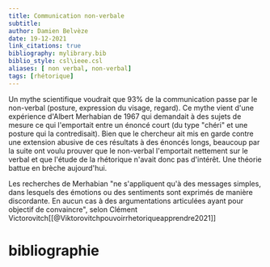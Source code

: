 ```yaml
---
title: Communication non-verbale
subtitle:
author: Damien Belvèze
date: 19-12-2021
link_citations: true
bibliography: mylibrary.bib
biblio_style: csl\ieee.csl
aliases: [ non verbal, non-verbal]
tags: [rhétorique]
---
```


Un mythe scientifique voudrait que 93% de la communication passe par le non-verbal (posture, expression du visage, regard). 
Ce mythe vient d'une expérience d'Albert Merhabian de 1967 qui demandait à des sujets de mesure ce qui l'emportait entre un énoncé court (du type "chéri" et une posture qui la contredisait). Bien que le chercheur ait mis en garde contre une extension abusive de ces résultats à des énoncés longs, beaucoup par la suite ont voulu prouver que le non-verbal l'emportait nettement sur le verbal et que l'étude de la rhétorique n'avait donc pas d'intérêt.
Une théorie battue en brèche aujourd'hui.

Les recherches de Merhabian "ne s'appliquent qu'à des messages simples, dans lesquels des émotions ou des sentiments sont exprimés de manière discordante. En aucun cas à des argumentations articulées ayant pour objectif de convaincre", selon Clément Victorovitch[[@Viktorovitchpouvoirrhetoriqueapprendre2021]]




# bibliographie

